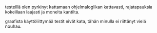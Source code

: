 testeillä olen pyrkinyt kattamaan ohjelmalogiikan kattavasti, rajatapauksia kokeillaan laajasti ja monelta kantilta.

graafista käyttöliittymää testit eivät kata, tähän minulla ei riittänyt vielä nouhau.
